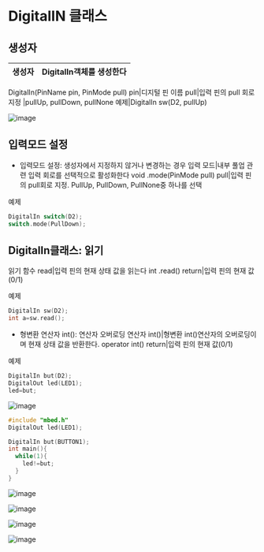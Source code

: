 # DigitalIN 클래스
## 생성자
생성자|DigitalIn객체를 생성한다
---|---
DigitalIn(PinName pin, PinMode pull)
pin|디지털 핀 이름
pull|입력 핀의 pull 회로 지정
|pullUp, pullDown, pullNone
예제|DigitalIn sw(D2, pullUp)

![image](https://github.com/qlkdkd/univ-3-1/assets/71871927/a033d798-f800-4774-b39a-944deafd9eb7)

## 입력모드 설정
* 입력모드 설정: 생성자에서 지정하지 않거나 변경하는 경우
입력 모드|내부 풀업 관련 입력 회로를 선택적으로 활성화한다
void .mode(PinMode pull)
pull|입력 핀의 pull회로 지정. PullUp, PullDown, PullNone중 하나를 선택

예제
```c++
DigitalIn switch(D2);
switch.mode(PullDown);
```

## DigitalIn클래스: 읽기
읽기 함수 read|입력 핀의 현재 상태 값을 읽는다
int .read()
return|입력 핀의 현재 값(0/1)

예제
```c++
DigitalIn sw(D2);
int a=sw.read();
```

* 형변환 연산자 int(): 연산자 오버로딩
연산자 int()|형변환 int()연산자의 오버로딩이며 현재 상태 값을 반환한다.
operator int()
return|입력 핀의 현재 값(0/1)

예제
```c++
DigitalIn but(D2);
DigitalOut led(LED1);
led=but;
```
![image](https://github.com/qlkdkd/univ-3-1/assets/71871927/fd0470e5-50dd-42aa-8d32-22e862a84989)
```c++
#include "mbed.h"
DigitalOut led(LED1);

DigitalIn but(BUTTON1);
int main(){
  while(1){
    led!=but;
  }
}
```

![image](https://github.com/qlkdkd/univ-3-1/assets/71871927/a9b00ef9-f96f-4ad2-be2e-2d7d9bd25d3e)

![image](https://github.com/qlkdkd/univ-3-1/assets/71871927/f1a0bd17-e801-491c-b27d-a5085a16b6f2)

![image](https://github.com/qlkdkd/univ-3-1/assets/71871927/4afe8db3-7603-4f91-8173-9b724d0a1a3a)

![image](https://github.com/qlkdkd/univ-3-1/assets/71871927/8e1c963f-8998-48fe-8960-f6cb4ae60188)


